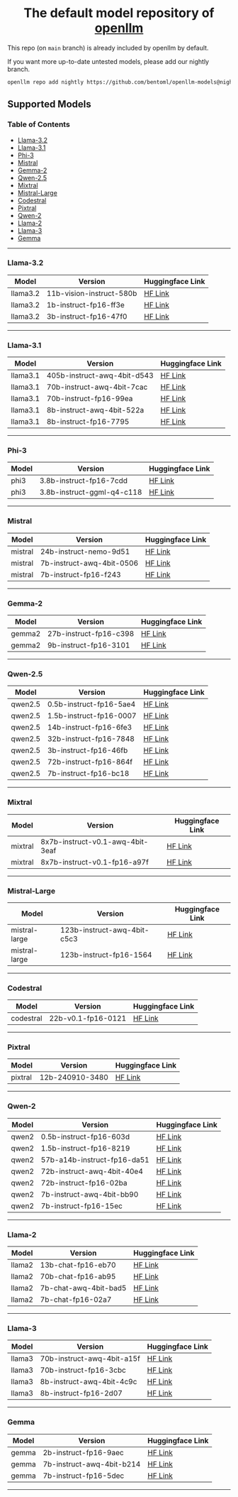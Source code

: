 <div align="center">
    <h1 align="center">The default model repository of <a href="https://github.com/bentoml/openllm">openllm</a></h1>
</div>

This repo (on `main` branch) is already included by openllm by default.

If you want more up-to-date untested models, please add our nightly branch.

```bash
openllm repo add nightly https://github.com/bentoml/openllm-models@nightly
```

## Supported Models

### Table of Contents

- [Llama-3.2](#llama3.2)
- [Llama-3.1](#llama3.1)
- [Phi-3](#phi3)
- [Mistral](#mistral)
- [Gemma-2](#gemma2)
- [Qwen-2.5](#qwen2.5)
- [Mixtral](#mixtral)
- [Mistral-Large](#mistral-large)
- [Codestral](#codestral)
- [Pixtral](#pixtral)
- [Qwen-2](#qwen2)
- [Llama-2](#llama2)
- [Llama-3](#llama3)
- [Gemma](#gemma)

---


### Llama-3.2 <a id="llama3.2"></a>

| Model | Version | Huggingface Link |
| --- | --- | --- |
| llama3.2 | 11b-vision-instruct-580b | [HF Link](https://huggingface.co/meta-llama/Llama-3.2-11B-Vision-Instruct) |
| llama3.2 | 1b-instruct-fp16-ff3e | [HF Link](https://huggingface.co/meta-llama/Llama-3.2-1B-Instruct) |
| llama3.2 | 3b-instruct-fp16-47f0 | [HF Link](https://huggingface.co/meta-llama/Llama-3.2-3B-Instruct) |

---


### Llama-3.1 <a id="llama3.1"></a>

| Model | Version | Huggingface Link |
| --- | --- | --- |
| llama3.1 | 405b-instruct-awq-4bit-d543 | [HF Link](https://huggingface.co/hugging-quants/Meta-Llama-3.1-405B-Instruct-AWQ-INT4) |
| llama3.1 | 70b-instruct-awq-4bit-7cac | [HF Link](https://huggingface.co/hugging-quants/Meta-Llama-3.1-70B-Instruct-AWQ-INT4) |
| llama3.1 | 70b-instruct-fp16-99ea | [HF Link](https://huggingface.co/meta-llama/Meta-Llama-3.1-70B-Instruct) |
| llama3.1 | 8b-instruct-awq-4bit-522a | [HF Link](https://huggingface.co/hugging-quants/Meta-Llama-3.1-8B-Instruct-AWQ-INT4) |
| llama3.1 | 8b-instruct-fp16-7795 | [HF Link](https://huggingface.co/meta-llama/Meta-Llama-3.1-8B-Instruct) |

---


### Phi-3 <a id="phi3"></a>

| Model | Version | Huggingface Link |
| --- | --- | --- |
| phi3 | 3.8b-instruct-fp16-7cdd | [HF Link](https://huggingface.co/microsoft/Phi-3-mini-4k-instruct) |
| phi3 | 3.8b-instruct-ggml-q4-c118 | [HF Link](https://huggingface.co/microsoft/Phi-3-mini-4k-instruct-gguf) |

---


### Mistral <a id="mistral"></a>

| Model | Version | Huggingface Link |
| --- | --- | --- |
| mistral | 24b-instruct-nemo-9d51 | [HF Link](https://huggingface.co/mistralai/Mistral-Nemo-Instruct-2407) |
| mistral | 7b-instruct-awq-4bit-0506 | [HF Link](https://huggingface.co/TheBloke/Mistral-7B-Instruct-v0.1-AWQ) |
| mistral | 7b-instruct-fp16-f243 | [HF Link](https://huggingface.co/mistralai/Mistral-7B-Instruct-v0.1) |

---


### Gemma-2 <a id="gemma2"></a>

| Model | Version | Huggingface Link |
| --- | --- | --- |
| gemma2 | 27b-instruct-fp16-c398 | [HF Link](https://huggingface.co/google/gemma-2-27b-it) |
| gemma2 | 9b-instruct-fp16-3101 | [HF Link](https://huggingface.co/google/gemma-2-9b-it) |

---


### Qwen-2.5 <a id="qwen2.5"></a>

| Model | Version | Huggingface Link |
| --- | --- | --- |
| qwen2.5 | 0.5b-instruct-fp16-5ae4 | [HF Link](https://huggingface.co/Qwen/Qwen2.5-0.5B-Instruct) |
| qwen2.5 | 1.5b-instruct-fp16-0007 | [HF Link](https://huggingface.co/Qwen/Qwen2.5-1.5B-Instruct) |
| qwen2.5 | 14b-instruct-fp16-6fe3 | [HF Link](https://huggingface.co/Qwen/Qwen2.5-14B-Instruct) |
| qwen2.5 | 32b-instruct-fp16-7848 | [HF Link](https://huggingface.co/Qwen/Qwen2.5-32B-Instruct) |
| qwen2.5 | 3b-instruct-fp16-46fb | [HF Link](https://huggingface.co/Qwen/Qwen2.5-3B-Instruct) |
| qwen2.5 | 72b-instruct-fp16-864f | [HF Link](https://huggingface.co/Qwen/Qwen2.5-72B-Instruct) |
| qwen2.5 | 7b-instruct-fp16-bc18 | [HF Link](https://huggingface.co/Qwen/Qwen2.5-7B-Instruct) |

---


### Mixtral <a id="mixtral"></a>

| Model | Version | Huggingface Link |
| --- | --- | --- |
| mixtral | 8x7b-instruct-v0.1-awq-4bit-3eaf | [HF Link](https://huggingface.co/casperhansen/mixtral-instruct-awq) |
| mixtral | 8x7b-instruct-v0.1-fp16-a97f | [HF Link](https://huggingface.co/mistralai/Mixtral-8x7B-Instruct-v0.1) |

---


### Mistral-Large <a id="mistral-large"></a>

| Model | Version | Huggingface Link |
| --- | --- | --- |
| mistral-large | 123b-instruct-awq-4bit-c5c3 | [HF Link](https://huggingface.co/casperhansen/mistral-large-instruct-2407-awq) |
| mistral-large | 123b-instruct-fp16-1564 | [HF Link](https://huggingface.co/mistralai/Mistral-Large-Instruct-2407) |

---


### Codestral <a id="codestral"></a>

| Model | Version | Huggingface Link |
| --- | --- | --- |
| codestral | 22b-v0.1-fp16-0121 | [HF Link](https://huggingface.co/mistralai/Codestral-22B-v0.1) |

---


### Pixtral <a id="pixtral"></a>

| Model | Version | Huggingface Link |
| --- | --- | --- |
| pixtral | 12b-240910-3480 | [HF Link](https://huggingface.co/mistral-community/pixtral-12b-240910) |

---


### Qwen-2 <a id="qwen2"></a>

| Model | Version | Huggingface Link |
| --- | --- | --- |
| qwen2 | 0.5b-instruct-fp16-603d | [HF Link](https://huggingface.co/Qwen/Qwen2-0.5B-Instruct) |
| qwen2 | 1.5b-instruct-fp16-8219 | [HF Link](https://huggingface.co/Qwen/Qwen2-1.5B-Instruct) |
| qwen2 | 57b-a14b-instruct-fp16-da51 | [HF Link](https://huggingface.co/Qwen/Qwen2-57B-A14B-Instruct) |
| qwen2 | 72b-instruct-awq-4bit-40e4 | [HF Link](https://huggingface.co/Qwen/Qwen2-72B-Instruct-AWQ) |
| qwen2 | 72b-instruct-fp16-02ba | [HF Link](https://huggingface.co/Qwen/Qwen2-72B-Instruct) |
| qwen2 | 7b-instruct-awq-4bit-bb90 | [HF Link](https://huggingface.co/Qwen/Qwen2-7B-Instruct-AWQ) |
| qwen2 | 7b-instruct-fp16-15ec | [HF Link](https://huggingface.co/Qwen/Qwen2-7B-Instruct) |

---


### Llama-2 <a id="llama2"></a>

| Model | Version | Huggingface Link |
| --- | --- | --- |
| llama2 | 13b-chat-fp16-eb70 | [HF Link](https://huggingface.co/meta-llama/Llama-2-13b-chat-hf) |
| llama2 | 70b-chat-fp16-ab95 | [HF Link](https://huggingface.co/meta-llama/Llama-2-70b-chat-hf) |
| llama2 | 7b-chat-awq-4bit-bad5 | [HF Link](https://huggingface.co/TheBloke/Llama-2-7B-Chat-AWQ) |
| llama2 | 7b-chat-fp16-02a7 | [HF Link](https://huggingface.co/meta-llama/Llama-2-7b-chat-hf) |

---


### Llama-3 <a id="llama3"></a>

| Model | Version | Huggingface Link |
| --- | --- | --- |
| llama3 | 70b-instruct-awq-4bit-a15f | [HF Link](https://huggingface.co/casperhansen/llama-3-70b-instruct-awq) |
| llama3 | 70b-instruct-fp16-3cbc | [HF Link](https://huggingface.co/meta-llama/Meta-Llama-3-70B-Instruct) |
| llama3 | 8b-instruct-awq-4bit-4c9c | [HF Link](https://huggingface.co/casperhansen/llama-3-8b-instruct-awq) |
| llama3 | 8b-instruct-fp16-2d07 | [HF Link](https://huggingface.co/meta-llama/Meta-Llama-3-8B-Instruct) |

---


### Gemma <a id="gemma"></a>

| Model | Version | Huggingface Link |
| --- | --- | --- |
| gemma | 2b-instruct-fp16-9aec | [HF Link](https://huggingface.co/google/gemma-2b-it) |
| gemma | 7b-instruct-awq-4bit-b214 | [HF Link](https://huggingface.co/casperhansen/gemma-7b-it-awq) |
| gemma | 7b-instruct-fp16-5dec | [HF Link](https://huggingface.co/google/gemma-7b-it) |

---

